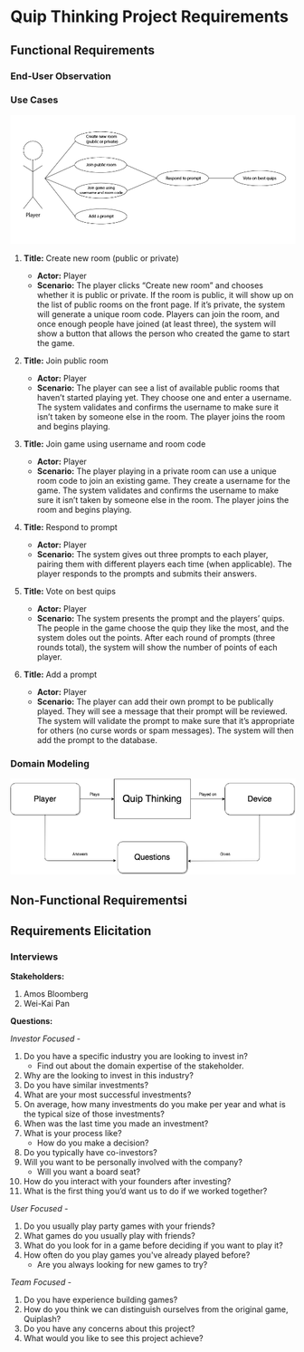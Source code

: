 # Quip Thinking Project Requirements

## Functional Requirements

### End-User Observation

### Use Cases
![Use Case Diagram](use-case-diagram.png)
1. **Title:** Create new room (public or private)
    - **Actor:** Player
    - **Scenario:** The player clicks “Create new room” and chooses whether it is public or private. If the room is public, it will show up on the list of public rooms on the front page. If it’s private, the system will generate a unique room code. Players can join the room, and once enough people have joined (at least three), the system will show a button that allows the person who created the game to start the game.

2. **Title:** Join public room
    - **Actor:** Player
    - **Scenario:** The player can see a list of available public rooms that haven’t started playing yet. They choose one and enter a username. The system validates and confirms the username to make sure it isn’t taken by someone else in the room. The player joins the room and begins playing.

3. **Title:** Join game using username and room code
    - **Actor:** Player
    - **Scenario:** The player playing in a private room can use a unique room code to join an existing game. They create a username for the game. The system validates and confirms the username to make sure it isn’t taken by someone else in the room. The player joins the room and begins playing.

4. **Title:** Respond to prompt
    - **Actor:** Player
    - **Scenario:** The system gives out three prompts to each player, pairing them with different players each time (when applicable). The player responds to the prompts and submits their answers.

5. **Title:** Vote on best quips
    - **Actor:** Player
    - **Scenario:** The system presents the prompt and the players’ quips. The people in the game choose the quip they like the most, and the system doles out the points. After each round of prompts (three rounds total), the system will show the number of points of each player.

6. **Title:** Add a prompt
    - **Actor:** Player
    - **Scenario:** The player can add their own prompt to be publically played. They will see a message that their prompt will be reviewed. The system will validate the prompt to make sure that it’s appropriate for others (no curse words or spam messages). The system will then add the prompt to the database.

### Domain Modeling
![Domain Model](domain-model.png)

## Non-Functional Requirementsi

## Requirements Elicitation

### Interviews

**Stakeholders:**
1. Amos Bloomberg
2. Wei-Kai Pan

**Questions:**

*Investor Focused -*

1. Do you have a specific industry you are looking to invest in?
    - Find out about the domain expertise of the stakeholder.
2. Why are the looking to invest in this industry?
3. Do you have similar investments?
4. What are your most successful investments? 
5. On average, how many investments do you make per year and what is the typical size of those investments?
6. When was the last time you made an investment?
7. What is your process like?
    - How do you make a decision?
8. Do you typically have co-investors?
9. Will you want to be personally involved with the company?
    - Will you want a board seat?
10. How do you interact with your founders after investing?
11. What is the first thing you’d want us to do if we worked together?

*User Focused -*

1. Do you usually play party games with your friends?
2. What games do you usually play with friends?
3. What do you look for in a game before deciding if you want to play it?
4. How often do you play games you've already played before?
    - Are you always looking for new games to try?

*Team Focused -*

1. Do you have experience building games?
2. How do you think we can distinguish ourselves from the original game, Quiplash?
3. Do you have any concerns about this project?
4. What would you like to see this project achieve?